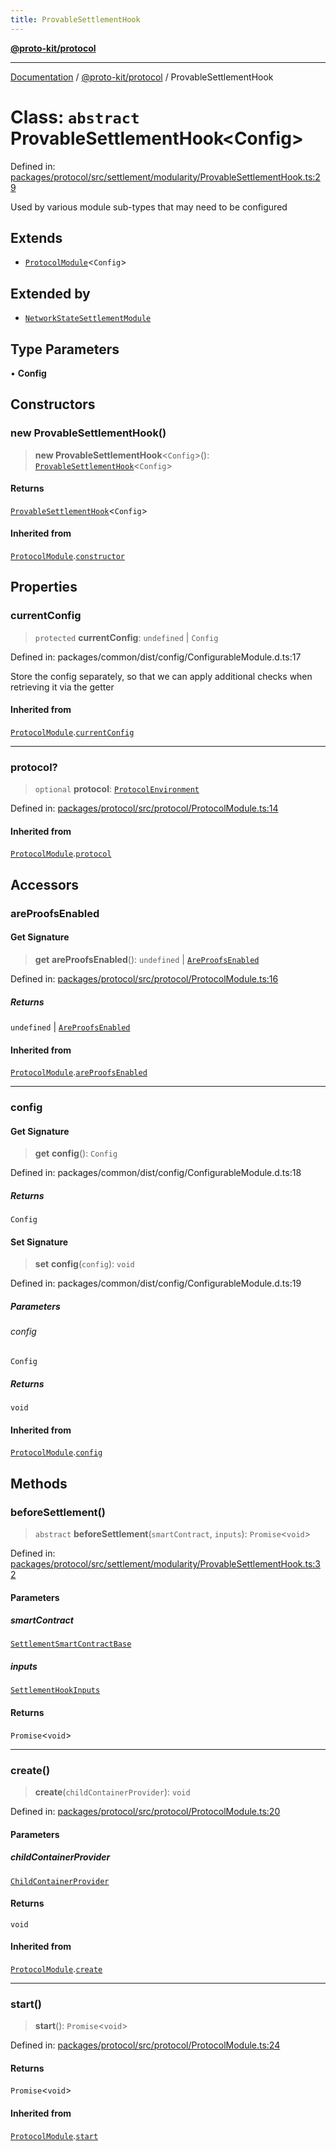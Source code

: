 ```yaml
---
title: ProvableSettlementHook
---
```


[**@proto-kit/protocol**](../README.md)

***

[Documentation](../../../README.md) / [@proto-kit/protocol](../README.md) / ProvableSettlementHook

# Class: `abstract` ProvableSettlementHook\<Config\>

Defined in: [packages/protocol/src/settlement/modularity/ProvableSettlementHook.ts:29](https://github.com/proto-kit/framework/blob/4d6b3b6da51b3edee0fbf25ce72c1f59ec61e891/packages/protocol/src/settlement/modularity/ProvableSettlementHook.ts#L29)

Used by various module sub-types that may need to be configured

## Extends

- [`ProtocolModule`](ProtocolModule.md)\<`Config`\>

## Extended by

- [`NetworkStateSettlementModule`](NetworkStateSettlementModule.md)

## Type Parameters

• **Config**

## Constructors

### new ProvableSettlementHook()

> **new ProvableSettlementHook**\<`Config`\>(): [`ProvableSettlementHook`](ProvableSettlementHook.md)\<`Config`\>

#### Returns

[`ProvableSettlementHook`](ProvableSettlementHook.md)\<`Config`\>

#### Inherited from

[`ProtocolModule`](ProtocolModule.md).[`constructor`](ProtocolModule.md#constructors)

## Properties

### currentConfig

> `protected` **currentConfig**: `undefined` \| `Config`

Defined in: packages/common/dist/config/ConfigurableModule.d.ts:17

Store the config separately, so that we can apply additional
checks when retrieving it via the getter

#### Inherited from

[`ProtocolModule`](ProtocolModule.md).[`currentConfig`](ProtocolModule.md#currentconfig)

***

### protocol?

> `optional` **protocol**: [`ProtocolEnvironment`](../interfaces/ProtocolEnvironment.md)

Defined in: [packages/protocol/src/protocol/ProtocolModule.ts:14](https://github.com/proto-kit/framework/blob/4d6b3b6da51b3edee0fbf25ce72c1f59ec61e891/packages/protocol/src/protocol/ProtocolModule.ts#L14)

#### Inherited from

[`ProtocolModule`](ProtocolModule.md).[`protocol`](ProtocolModule.md#protocol)

## Accessors

### areProofsEnabled

#### Get Signature

> **get** **areProofsEnabled**(): `undefined` \| [`AreProofsEnabled`](../../common/interfaces/AreProofsEnabled.md)

Defined in: [packages/protocol/src/protocol/ProtocolModule.ts:16](https://github.com/proto-kit/framework/blob/4d6b3b6da51b3edee0fbf25ce72c1f59ec61e891/packages/protocol/src/protocol/ProtocolModule.ts#L16)

##### Returns

`undefined` \| [`AreProofsEnabled`](../../common/interfaces/AreProofsEnabled.md)

#### Inherited from

[`ProtocolModule`](ProtocolModule.md).[`areProofsEnabled`](ProtocolModule.md#areproofsenabled)

***

### config

#### Get Signature

> **get** **config**(): `Config`

Defined in: packages/common/dist/config/ConfigurableModule.d.ts:18

##### Returns

`Config`

#### Set Signature

> **set** **config**(`config`): `void`

Defined in: packages/common/dist/config/ConfigurableModule.d.ts:19

##### Parameters

###### config

`Config`

##### Returns

`void`

#### Inherited from

[`ProtocolModule`](ProtocolModule.md).[`config`](ProtocolModule.md#config)

## Methods

### beforeSettlement()

> `abstract` **beforeSettlement**(`smartContract`, `inputs`): `Promise`\<`void`\>

Defined in: [packages/protocol/src/settlement/modularity/ProvableSettlementHook.ts:32](https://github.com/proto-kit/framework/blob/4d6b3b6da51b3edee0fbf25ce72c1f59ec61e891/packages/protocol/src/settlement/modularity/ProvableSettlementHook.ts#L32)

#### Parameters

##### smartContract

[`SettlementSmartContractBase`](SettlementSmartContractBase.md)

##### inputs

[`SettlementHookInputs`](../type-aliases/SettlementHookInputs.md)

#### Returns

`Promise`\<`void`\>

***

### create()

> **create**(`childContainerProvider`): `void`

Defined in: [packages/protocol/src/protocol/ProtocolModule.ts:20](https://github.com/proto-kit/framework/blob/4d6b3b6da51b3edee0fbf25ce72c1f59ec61e891/packages/protocol/src/protocol/ProtocolModule.ts#L20)

#### Parameters

##### childContainerProvider

[`ChildContainerProvider`](../../common/interfaces/ChildContainerProvider.md)

#### Returns

`void`

#### Inherited from

[`ProtocolModule`](ProtocolModule.md).[`create`](ProtocolModule.md#create)

***

### start()

> **start**(): `Promise`\<`void`\>

Defined in: [packages/protocol/src/protocol/ProtocolModule.ts:24](https://github.com/proto-kit/framework/blob/4d6b3b6da51b3edee0fbf25ce72c1f59ec61e891/packages/protocol/src/protocol/ProtocolModule.ts#L24)

#### Returns

`Promise`\<`void`\>

#### Inherited from

[`ProtocolModule`](ProtocolModule.md).[`start`](ProtocolModule.md#start)
